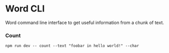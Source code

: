 # Word CLI

Word command line interface to get useful information from a chunk of text.

### Count

```
npm run dev -- count --text "foobar in hello world!" --char
```
